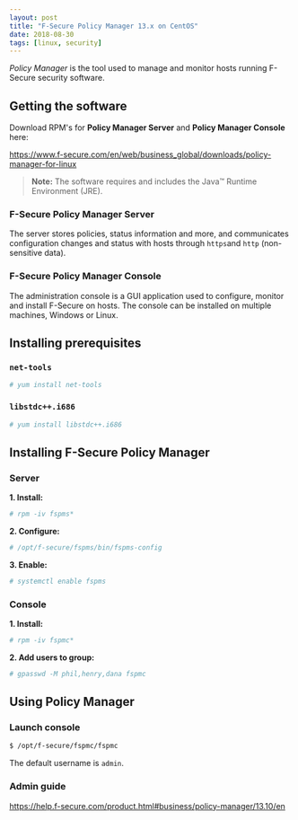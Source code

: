 ```yaml
---
layout: post
title: "F-Secure Policy Manager 13.x on CentOS"
date: 2018-08-30
tags: [linux, security]
---
```


*Policy Manager* is the tool used to manage and monitor hosts running F-Secure security software.

## Getting the software

Download RPM's for **Policy Manager Server** and **Policy Manager Console** here:

<https://www.f-secure.com/en/web/business_global/downloads/policy-manager-for-linux>

>**Note:** The software requires and includes the Java™ Runtime Environment (JRE). 


### F-Secure Policy Manager Server

The server stores policies, status information and more, and communicates configuration changes and status with hosts through `https`and `http` (non-sensitive data).

### F-Secure Policy Manager Console

The administration console is a GUI application used to configure, monitor and install F-Secure on hosts.
The console can be installed on multiple machines, Windows or Linux.


## Installing prerequisites

### `net-tools`

```bash
# yum install net-tools
```

### `libstdc++.i686`

```bash
# yum install libstdc++.i686
```

## Installing F-Secure Policy Manager

### Server

**1. Install:**

```bash
# rpm -iv fspms*
```

**2. Configure:**

```bash
# /opt/f-secure/fspms/bin/fspms-config
```

**3. Enable:**

```bash
# systemctl enable fspms
```

### Console

**1. Install:**

```bash
# rpm -iv fspmc*
```

**2. Add users to group:**

```bash
# gpasswd -M phil,henry,dana fspmc
```

## Using Policy Manager

### Launch console

```bash
$ /opt/f-secure/fspmc/fspmc
```

The default username is `admin`.

### Admin guide

<https://help.f-secure.com/product.html#business/policy-manager/13.10/en>








